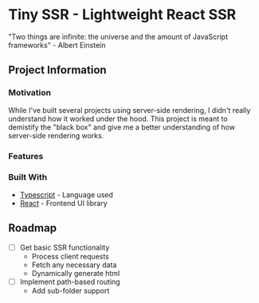 # Tiny SSR - Lightweight React SSR
"Two things are infinite: the universe and the amount of JavaScript frameworks" - Albert Einstein 

## Project Information

### Motivation
While I've built several projects using server-side rendering, I didn't really understand how it worked under the hood. This project is meant to demistify the "black box" and give me a better understanding of how server-side rendering works.

### Features

### Built With
- [Typescript](https://www.typescriptlang.org/) - Language used
- [React](https://github.com/facebook/react) - Frontend UI library

## Roadmap
- [ ] Get basic SSR functionality
  - Process client requests
  - Fetch any necessary data
  - Dynamically generate html
- [ ] Implement path-based routing
  - Add sub-folder support
